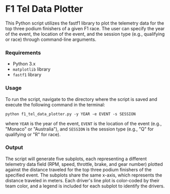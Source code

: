 # F1 Tel Data Plotter
This Python script utilizes the fastf1 library to plot the telemetry data for the top three podium finishers of a given F1 race. The user can specify the year of the event, the location of the event, and the session type (e.g., qualifying or race) through command-line arguments.

### Requirements
- Python 3.x
- `matplotlib` library
- `fastf1` library

### Usage
To run the script, navigate to the directory where the script is saved and execute the following command in the terminal:
```
python f1_tel_data_plotter.py -y YEAR -e EVENT -s SESSION
```
where `YEAR` is the year of the event, `EVENT` is the location of the event (e.g., "Monaco" or "Australia"), and `SESSION` is the session type (e.g., "Q" for qualifying or "R" for race).

### Output
The script will generate five subplots, each representing a different telemetry data field (RPM, speed, throttle, brake, and gear number) plotted against the distance traveled for the top three podium finishers of the specified event. The subplots share the same x-axis, which represents the distance traveled in meters. Each driver's line plot is color-coded by their team color, and a legend is included for each subplot to identify the drivers.